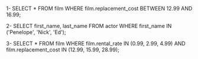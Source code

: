 1- SELECT * FROM film
   WHERE film.replacement_cost BETWEEN 12.99 AND 16.99;
   
2- SELECT first_name, last_name FROM actor
   WHERE first_name IN ('Penelope', 'Nick', 'Ed');
   
3- SELECT * FROM film
   WHERE film.rental_rate IN (0.99, 2.99, 4.99)
   AND film.replacement_cost IN (12.99, 15.99, 28.99);
